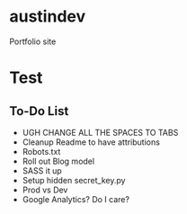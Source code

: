 austindev
=========

Portfolio site
# Test

## To-Do List
- UGH CHANGE ALL THE SPACES TO TABS
- Cleanup Readme to have attributions
- Robots.txt
- Roll out Blog model
- SASS it up
- Setup hidden secret_key.py
- Prod vs Dev
- Google Analytics?  Do I care?